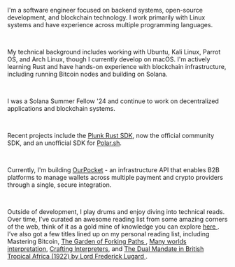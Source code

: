 I'm a software engineer focused on backend systems, open-source development, and blockchain technology. I work primarily with Linux systems and have experience across multiple programming languages.

<br/>

My technical background includes working with Ubuntu, Kali Linux, Parrot OS, and Arch Linux, though I currently develop on macOS. I'm actively learning Rust and have hands-on experience with blockchain infrastructure, including running Bitcoin nodes and building on Solana.

<br/>

I was a Solana Summer Fellow '24 and continue to work on decentralized applications and blockchain systems.

<br/>

Recent projects include the <a class='text-default font-semibold' href="https://docs.useplunk.com/guides/rust-sdk">Plunk Rust SDK</a>, now the official community SDK, and an unofficial SDK for <a class='text-default font-semibold' href="https://polar.sh/">Polar.sh</a>.

<br/>

Currently, I'm building <a class="text-default font-semibold" href="https://www.ourpocket.xyz/">OurPocket</a> - an infrastructure API that enables B2B platforms to manage wallets across multiple payment and crypto providers through a single, secure integration.

<br/>

Outside of development, I play drums and enjoy diving into technical reads. Over time, I’ve curated an awesome reading list from some amazing corners of the web, think of it as a gold mine of knowledge you can explore <a class="text-default font-semibold underline" href="https://sudowhoami.notion.site/Some-Good-Reads-in-no-particular-order-25a13d4f6e9a80c88637e0b72955c0d8?pvs=74"> here </a>
. I’ve also got a few titles lined up on my personal reading list, including Mastering Bitcoin, <a  href="https://en.wikipedia.org/wiki/The_Garden_of_Forking_Paths"> The Garden of Forking Paths  </a> , <a href="https://en.wikipedia.org/wiki/Many-worlds_interpretation" class="text-default">Many worlds interpretation</a>, <a class="text-default" href="https://craftinginterpreters.com/">Crafting Interpreters</a>, and <a class="text-default" href="https://archive.org/details/cu31924028741175"> The Dual Mandate in British Tropical Africa (1922) by Lord Frederick Lugard </a>.

